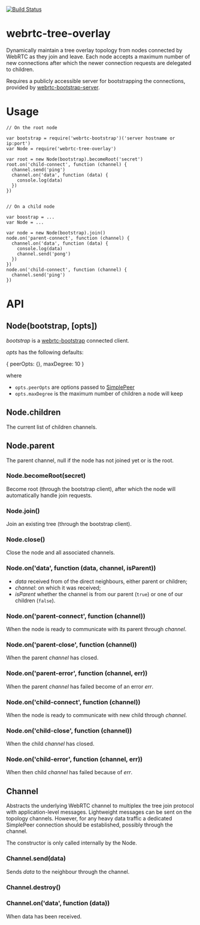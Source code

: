 [![Build Status](https://travis-ci.org/elavoie/webrtc-tree-overlay.svg?branch=master)](https://travis-ci.org/elavoie/webrtc-tree-overlay)

# webrtc-tree-overlay

Dynamically maintain a tree overlay topology from nodes connected by WebRTC as
they join and leave. Each node accepts a maximum number of new connections after which the newer connection requests are delegated to children.

Requires a publicly accessible server for bootstrapping the connections,
provided by [webrtc-bootstrap-server](https://github.com/elavoie/webrtc-bootstrap-server).

# Usage

    // On the root node

    var bootstrap = require('webrtc-bootstrap')('server hostname or ip:port')
    var Node = require('webrtc-tree-overlay')

    var root = new Node(bootstrap).becomeRoot('secret')
    root.on('child-connect', function (channel) {
      channel.send('ping')        
      channel.on('data', function (data) {
        console.log(data)
      })
    })


    // On a child node

    var boostrap = ...
    var Node = ...
 
    var node = new Node(bootstrap).join()
    node.on('parent-connect', function (channel) {
      channel.on('data', function (data) {
        console.log(data)
        channel.send('pong')      
      })
    })
    node.on('child-connect', function (channel) {
      channel.send('ping')        
    })


# API

## Node(bootstrap, [opts])

*bootstrap* is a
[webrtc-bootstrap](https://github.com/elavoie/webrtc-bootstrap) connected
client.

*opts* has the following defaults:

{
  peerOpts: {},
  maxDegree: 10
}

where 
  - `opts.peerOpts` are options passed to [SimplePeer](https://github.com/feross/simple-peer)
  - `opts.maxDegree` is the maximum number of children a node will keep

## Node.children

The current list of children channels.

## Node.parent

The parent channel, null if the node has not joined yet or is the root.

### Node.becomeRoot(secret)

Become root (through the bootstrap client), after which the node will automatically handle join requests.

### Node.join()

Join an existing tree (through the bootstrap client).

### Node.close()

Close the node and all associated channels.

### Node.on('data', function (data, channel, isParent))
- *data* received from of the direct neighbours, either parent or children;
- *channel*: on which it was received;
- *isParent* whether the channel is from our parent (`true`) or one of our children (`false`).

### Node.on('parent-connect', function (channel))

When the node is ready to communicate with its parent through *channel*.

### Node.on('parent-close', function (channel))

When the parent *channel* has closed. 

### Node.on('parent-error', function (channel, err))

When the parent *channel* has failed become of an error *err*.

### Node.on('child-connect', function (channel))

When the node is ready to communicate with new child through *channel*.

### Node.on('child-close', function (channel))

When the child *channel* has closed. 

### Node.on('child-error', function (channel, err))

When then child *channel* has failed because of *err*.


## Channel

Abstracts the underlying WebRTC channel to multiplex the tree join protocol with application-level messages. Lightweight messages can be sent on the topology channels. However, for any heavy data traffic a dedicated SimplePeer connection should be established, possibly through the channel.

The constructor is only called internally by the Node.

### Channel.send(data)

Sends *data* to the neighbour through the channel.

### Channel.destroy()

### Channel.on('data', function (data))

When data has been received.
